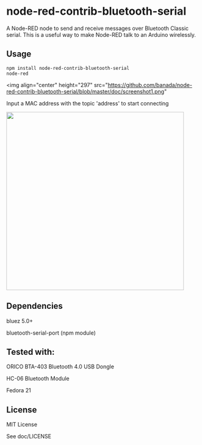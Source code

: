 # node-red-contrib-bluetooth-serial
A Node-RED node to send and receive messages over Bluetooth Classic serial. This is a useful way to make Node-RED talk to an Arduino wirelessly.

## Usage

```
npm install node-red-contrib-bluetooth-serial
node-red
```

<img align="center" height="297" src="https://github.com/banada/node-red-contrib-bluetooth-serial/blob/master/doc/screenshot1.png"

Input a MAC address with the topic 'address' to start connecting

<img align="center" height="465" src="https://github.com/banada/node-red-contrib-bluetooth-serial/blob/master/doc/screenshot2.png">

## Dependencies

bluez 5.0+

bluetooth-serial-port (npm module)

## Tested with:

ORICO BTA-403 Bluetooth 4.0 USB Dongle

HC-06 Bluetooth Module

Fedora 21

## License

MIT License

See doc/LICENSE
